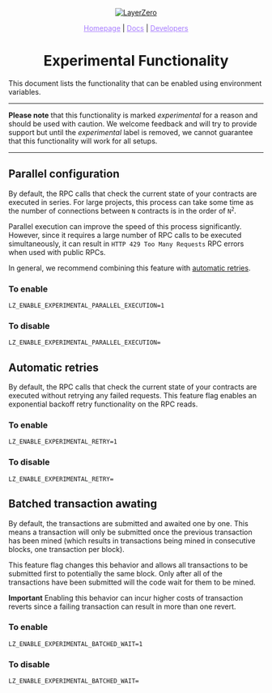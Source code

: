 <p align="center">
  <a href="https://layerzero.network">
    <img alt="LayerZero" style="max-width: 500px" src="https://d3a2dpnnrypp5h.cloudfront.net/bridge-app/lz.png"/>
  </a>
</p>

<p align="center">
  <a href="https://layerzero.network" style="color: #a77dff">Homepage</a> | <a href="https://docs.layerzero.network/" style="color: #a77dff">Docs</a> | <a href="https://layerzero.network/developers" style="color: #a77dff">Developers</a>
</p>

<h1 align="center">Experimental Functionality</h1>

This document lists the functionality that can be enabled using environment variables.

---

**Please note** that this functionality is marked _experimental_ for a reason and should be used with caution. We welcome feedback and will try to provide support but until the _experimental_ label is removed, we cannot guarantee that this functionality will work for all setups.

---

## Parallel configuration <a id="parallel-configuration"></a>

By default, the RPC calls that check the current state of your contracts are executed in series. For large projects, this process can take some time as the number of connections between `N` contracts is in the order of <code>N<sup>2</sup></code>.

Parallel execution can improve the speed of this process significantly. However, since it requires a large number of RPC calls to be executed simultaneously, it can result in `HTTP 429 Too Many Requests` RPC errors when used with public RPCs.

In general, we recommend combining this feature with <a href="#automatic-retries">automatic retries</a>.

### To enable

`LZ_ENABLE_EXPERIMENTAL_PARALLEL_EXECUTION=1`

### To disable

`LZ_ENABLE_EXPERIMENTAL_PARALLEL_EXECUTION=`

## Automatic retries <a id="automatic-retries"></a>

By default, the RPC calls that check the current state of your contracts are executed without retrying any failed requests. This feature flag enables an exponential backoff retry functionality on the RPC reads.

### To enable

`LZ_ENABLE_EXPERIMENTAL_RETRY=1`

### To disable

`LZ_ENABLE_EXPERIMENTAL_RETRY=`

## Batched transaction awating <a id="batched-wait"></a>

By default, the transactions are submitted and awaited one by one. This means a transaction will only be submitted once the previous transaction has been mined (which results in transactions being mined in consecutive blocks, one transaction per block).

This feature flag changes this behavior and allows all transactions to be submitted first to potentially the same block. Only after all of the transactions have been submitted will the code wait for them to be mined.

**Important** Enabling this behavior can incur higher costs of transaction reverts since a failing transaction can result in more than one revert.

### To enable

`LZ_ENABLE_EXPERIMENTAL_BATCHED_WAIT=1`

### To disable

`LZ_ENABLE_EXPERIMENTAL_BATCHED_WAIT=`

